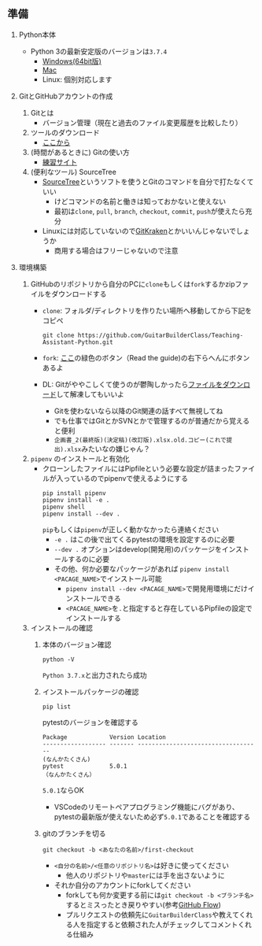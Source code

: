 ## 準備

1. Python本体
    - Python 3の最新安定版のバージョンは`3.7.4`
        - [Windows(64bit版)](https://www.python.org/ftp/python/3.7.4/python-3.7.4-amd64-webinstall.exe)
        - [Mac](https://www.python.org/ftp/python/3.7.4/python-3.7.4-macosx10.9.pkg)
        - Linux: 個別対応します

1. GitとGitHubアカウントの作成
    1. Gitとは
        - バージョン管理（現在と過去のファイル変更履歴を比較したり）
    1. ツールのダウンロード
        - [ここから](https://git-scm.com/book/ja/v2/%E4%BD%BF%E3%81%84%E5%A7%8B%E3%82%81%E3%82%8B-Git%E3%81%AE%E3%82%A4%E3%83%B3%E3%82%B9%E3%83%88%E3%83%BC%E3%83%AB)
    1. (時間があるときに) Gitの使い方
        - [練習サイト](https://learngitbranching.js.org/)
    1. (便利なツール) SourceTree
        - [SourceTree](https://prog-8.com/blogs/how_to_use_sourcetree)というソフトを使うとGitのコマンドを自分で打たなくていい
            - けどコマンドの名前と働きは知っておかないと使えない
            - 最初は`clone`, `pull`, `branch`,  `checkout`, `commit`, `push`が使えたら充分
        - Linuxには対応していないので[GitKraken](https://www.gitkraken.com/)とかいいんじゃないでしょうか
            - 商用する場合はフリーじゃないので注意

1. 環境構築
    1. GitHubのリポジトリから自分のPCに`clone`もしくは`fork`するかzipファイルをダウンロードする
        - `clone`: フォルダ/ディレクトリを作りたい場所へ移動してから下記をコピペ
            ```
            git clone https://github.com/GuitarBuilderClass/Teaching-Assistant-Python.git
            ```
        - `fork`: [ここ](https://github.com/GuitarBuilderClass/Teaching-Assistant-Python)の緑色のボタン（Read the guide)の右下らへんにボタンあるよ
        
        - DL: Gitがややこしくて使うのが鬱陶しかったら[ファイルをダウンロード](https://github.com/GuitarBuilderClass/Teaching-Assistant-Python/archive/master.zip)して解凍してもいいよ
            - Gitを使わないなら以降のGit関連の話すべて無視してね
            - でも仕事ではGitとかSVNとかで管理するのが普通だから覚えると便利
            - `企画書_2(最終版)(決定稿)(改訂版).xlsx.old.コピー(これで提出).xlsx`みたいなの嫌じゃん？
    1. `pipenv` のインストールと有効化
        - クローンしたファイルにはPipfileという必要な設定が詰まったファイルが入っているのでpipenvで使えるようにする
            ```
            pip install pipenv
            pipenv install -e .
            pipenv shell
            pipenv install --dev .
            ```
            `pip`もしくは`pipenv`が正しく動かなかったら連絡ください  
            - `-e .` はこの後で出てくるpytestの環境を設定するのに必要  
            - `--dev .` オプションはdevelop(開発用)のパッケージをインストールするのに必要  
            - その他、何か必要なパッケージがあれば `pipenv install <PACAGE_NAME>`でインストール可能  
                - `pipenv install --dev <PACAGE_NAME>`で開発用環境にだけインストールできる
                - `<PACAGE_NAME>`を`.`と指定すると存在しているPipfileの設定でインストールする
    1. インストールの確認
        1. 本体のバージョン確認　　
            ```
            python -V
            ```
            `Python 3.7.x`と出力されたら成功
        1. インストールパッケージの確認
            ```
            pip list
            ```
            
            pytestのバージョンを確認する
            ```
            Package            Version Location
            ------------------ ------- -----------------------------------
            (なんかたくさん)
            pytest             5.0.1
            （なんかたくさん）
            ```
            `5.0.1`ならOK
            - VSCodeのリモートペアプログラミング機能にバグがあり、pytestの最新版が使えないため必ず`5.0.1`であることを確認する  
        1. gitのブランチを切る
            ```
            git checkout -b <あなたの名前>/first-checkout
            ```
            - `<自分の名前>/<任意のリポジトリ名>`は好きに使ってください  
                - 他人のリポジトリや`master`には手を出さないように　　
            - それか自分のアカウントにforkしてください
                - forkしても何か変更する前には`git checkout -b <ブランチ名>`するとミスったとき戻りやすい(参考[GitHub Flow](https://gist.github.com/Gab-km/3705015))
                - プルリクエストの依頼先に`GuitarBuilderClass`や教えてくれる人を指定すると依頼された人がチェックしてコメントくれる仕組み